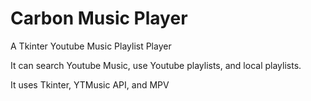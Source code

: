 # Carbon Music Player
A Tkinter Youtube Music Playlist Player

It can search Youtube Music, use Youtube playlists, and local playlists.

It uses Tkinter, YTMusic API, and MPV
